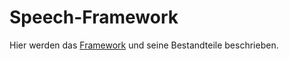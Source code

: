 # Speech-Framework

Hier werden das [Framework](./framework.md) und seine Bestandteile beschrieben.
